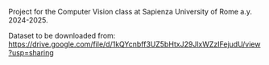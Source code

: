 Project for the Computer Vision class at Sapienza University of Rome a.y. 2024-2025.

Dataset to be downloaded from: https://drive.google.com/file/d/1kQYcnbff3UZ5bHtxJ29JlxWZzIFejudU/view?usp=sharing
